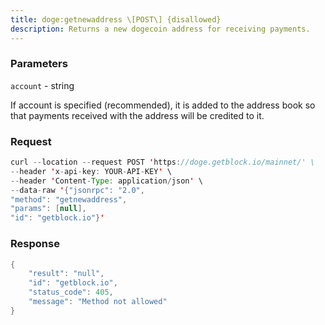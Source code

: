 ```yaml
---
title: doge:getnewaddress \[POST\] {disallowed}
description: Returns a new dogecoin address for receiving payments.
---
```


### Parameters


`account` - string

If account is specified (recommended), it is added to the address book
so that payments received with the address will be credited to it.

### Request

``` java
curl --location --request POST 'https://doge.getblock.io/mainnet/' \
--header 'x-api-key: YOUR-API-KEY' \
--header 'Content-Type: application/json' \
--data-raw '{"jsonrpc": "2.0",
"method": "getnewaddress",
"params": [null],
"id": "getblock.io"}'
```

###  Response

``` java
{
    "result": "null",
    "id": "getblock.io",
    "status_code": 405,
    "message": "Method not allowed"
}
```

